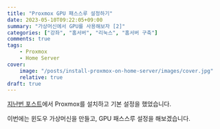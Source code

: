 ```yaml
---
title: "Proxmox GPU 패스스루 설정하기"
date: 2023-05-10T09:22:05+09:00
summary: "가상머신에서 GPU를 사용해보자 [2]"
categories: ["강좌", "홈서버", "리눅스", "홈서버 구축"]
comments: true
tags:
    - Proxmox
    - Home Server
cover:
    image: "/posts/install-proxmox-on-home-server/images/cover.jpg"
    relative: true
draft: true
---
```


[지난번 포스트](https://blog.ny64.kr/posts/install-proxmox-on-home-server/)에서 Proxmox를 설치하고 기본 설정을 했었습니다.

이번에는 윈도우 가상머신을 만들고, GPU 패스스루 설정을 해보겠습니다.

